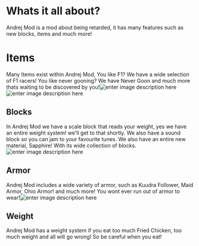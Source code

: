 # Whats it all about?

Andrej Mod is a mod about being retarded, it has many features such as new blocks, items and much more!


# Items

Many Items exist within Andrej Mod, You like F1? We have a wide selection of F1 racers! You like never gooning? We have Never Goon and much more thats waiting to be discovered by you!![enter image description here](https://media.discordapp.net/attachments/1120808543658975346/1243162826139238440/image.png?ex=6650791a&is=664f279a&hm=80a8ed0c7490b11469954d3406cbf6fd60d39d938550e312c10ba1ee9cab8857&=&format=webp&quality=lossless&width=552&height=312)![enter image description here](https://media.discordapp.net/attachments/1120808543658975346/1243162386362531922/image.png?ex=665078b1&is=664f2731&hm=59763443bc09b402e7de1793c406a19c67f4ae5a991afa6d47076cca18a3ef07&=&format=webp&quality=lossless&width=1104&height=663)

## Blocks
In Andrej Mod we have a scale block that reads your weight, yes we have an entire weight system! we'll get to that shortly. We also have a sound block so you can jam to your favourite tunes. We also have an entire new material, Sapphire! With its wide collection of blocks.![enter image description here](https://media.discordapp.net/attachments/1120808543658975346/1243162923774251079/image.png?ex=66507931&is=664f27b1&hm=e8bb0b7a21859bcb996b3b7cd6e8925a37f55efa11e1fcbbb7c324d42b828baf&=&format=webp&quality=lossless&width=436&height=351)

## Armor

Andrej Mod includes a wide variety of armor, such as Kuudra Follower, Maid Armor, Ohio Armor! and much more! You wont ever run out of armor to wear!![enter image description here](https://media.discordapp.net/attachments/1162056243721031733/1243162229818527745/image.png?ex=6650788c&is=664f270c&hm=5780a54ea81db869c4f7b74cece59c4685394e44e29674b5bda82c7bcfc83a96&=&format=webp&quality=lossless&width=476&height=351)

## Weight

Andrej Mod has a weight system if you eat too much Fried Chicken, too much weight and all will go wrong! So be careful when you eat!
